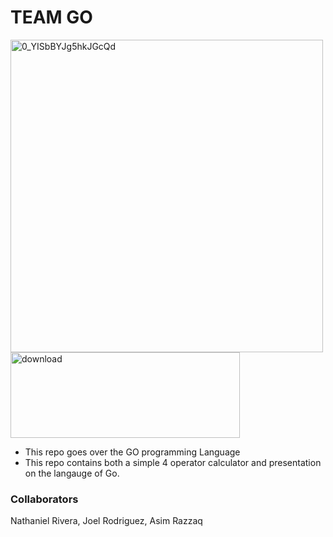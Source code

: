 
# TEAM GO 
<img width="500" height="500" alt="0_YISbBYJg5hkJGcQd" src="https://github.com/user-attachments/assets/58f833ad-61d1-4900-9cd1-becb2b73ac2a" />

<img width="367" height="137" alt="download" src="https://github.com/user-attachments/assets/9c983e52-b5f6-4fd9-9cdd-f97129ad7acf" />


- This repo goes over the GO programming Language
- This repo contains both a simple 4 operator calculator and presentation on the langauge of Go.

### Collaborators

Nathaniel Rivera,
Joel Rodriguez,
Asim Razzaq
